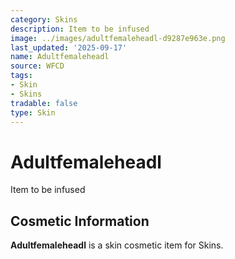 ```yaml
---
category: Skins
description: Item to be infused
image: ../images/adultfemaleheadl-d9287e963e.png
last_updated: '2025-09-17'
name: Adultfemaleheadl
source: WFCD
tags:
- Skin
- Skins
tradable: false
type: Skin
---
```


# Adultfemaleheadl

Item to be infused

## Cosmetic Information

**Adultfemaleheadl** is a skin cosmetic item for Skins.

